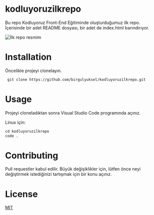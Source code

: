 # kodluyoruzilkrepo
Bu repo Kodluyoruz Front-End Eğitiminde oluşturduğumuz ilk repo. İçerisinde bir adet README dosyası, bir adet de index.html barındırıyor.

![İlk repo resmim](image/image.png)

# Installation
Öncelikle projeyi clonelayın.
```html
 git clone https://github.com/birgulyuksel/kodluyoruzilkrepo.git
```
# Usage
Projeyi cloneladıktan sonra Visual Studio Code programında açınız.

Linux için:
```html
cd kodluyoruzilkrepo
code .
```
# Contributing
Pull requestler kabul edilir. Büyük değişiklikler için, lütfen önce neyi değiştirmek istediğinizi tartışmak için bir konu açınız.

# License
[MIT](https://choosealicense.com/licenses/mit/)